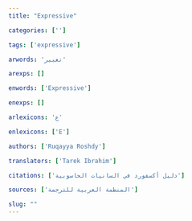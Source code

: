 ```yaml
---
title: "Expressive"

categories: ['']

tags: ['expressive']

arwords: 'تعبير'

arexps: []

enwords: ['Expressive']

enexps: []

arlexicons: 'ع'

enlexicons: ['E']

authors: ['Ruqayya Roshdy']

translators: ['Tarek Ibrahim']

citations: ['دليل أكسفورد في السانيات الحاسوبية']

sources: ['المنظمة العربية للترجمة']

slug: ""
---
```


